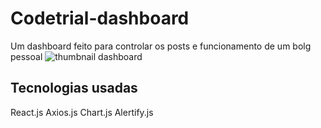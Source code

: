 # Codetrial-dashboard
Um dashboard feito para controlar os posts e funcionamento de um bolg pessoal
![thumbnail dashboard](https://github.com/augusto-carlos/dashboard-codetrial/blob/master/thumbnail.png)

## Tecnologias usadas
React.js 
Axios.js
Chart.js
Alertify.js
